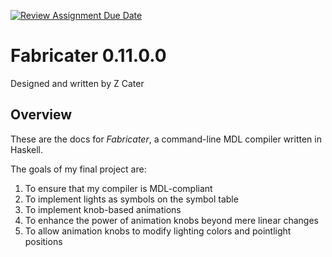 [![Review Assignment Due Date](https://classroom.github.com/assets/deadline-readme-button-24ddc0f5d75046c5622901739e7c5dd533143b0c8e959d652212380cedb1ea36.svg)](https://classroom.github.com/a/mHYDusTj)

# Fabricater 0.11.0.0
Designed and written by Z Cater

## Overview

These are the docs for *Fabricater*, a command-line MDL compiler written in Haskell.

The goals of my final project are:
1. To ensure that my compiler is MDL-compliant
2. To implement lights as symbols on the symbol table
3. To implement knob-based animations
4. To enhance the power of animation knobs beyond mere linear changes
5. To allow animation knobs to modify lighting colors and pointlight positions

